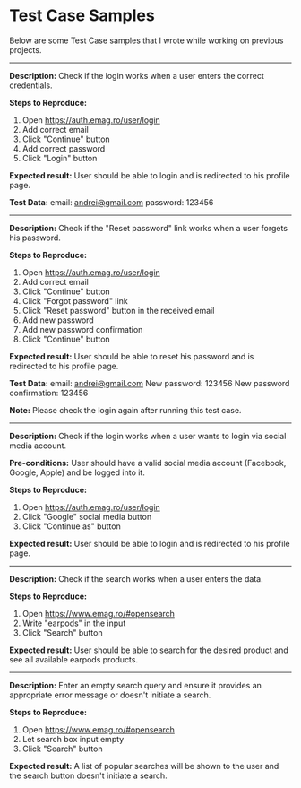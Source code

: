# Test Case Samples

Below are some Test Case samples that I wrote while working on previous projects.

-----------------------------

**Description:**
Check if the login works when a user enters the correct credentials.

**Steps to Reproduce:**
1. Open https://auth.emag.ro/user/login
2. Add correct email
3. Click "Continue" button
4. Add correct password
5. Click "Login" button

**Expected result:**
User should be able to login and is redirected to his profile page.

**Test Data:**
email: andrei@gmail.com
password: 123456

---------------------------

**Description:**
Check if the "Reset password" link works when a user forgets his password.

**Steps to Reproduce:**
1. Open https://auth.emag.ro/user/login
2. Add correct email
3. Click "Continue" button
4. Click "Forgot password" link
5. Click "Reset password" button in the received email
6. Add new password
7. Add new password confirmation
8. Click "Continue" button

**Expected result:**
User should be able to reset his password and is redirected to his profile page.

**Test Data:**
email: andrei@gmail.com
New password: 123456
New password confirmation: 123456

**Note:**
Please check the login again after running this test case.

-----------------------------

**Description:**
Check if the login works when a user wants to login via social media account.

**Pre-conditions:**
User should have a valid social media account (Facebook, Google, Apple) and be logged into it.

**Steps to Reproduce:**
1. Open https://auth.emag.ro/user/login
2. Click "Google" social media button
3. Click "Continue as" button

**Expected result:**
User should be able to login and is redirected to his profile page.

------------------------------

**Description:**
Check if the search works when a user enters the data.

**Steps to Reproduce:**
1. Open https://www.emag.ro/#opensearch
2. Write "earpods" in the input
3. Click "Search" button

**Expected result:**
User should be able to search for the desired product and see all available earpods products.

-------------------------------

**Description:**
Enter an empty search query and ensure it provides an appropriate error message or doesn't initiate a search.

**Steps to Reproduce:**
1. Open https://www.emag.ro/#opensearch
2. Let search box input empty
3. Click "Search" button

**Expected result:**
A list of popular searches will be shown to the user and the search button doesn't initiate a search.
